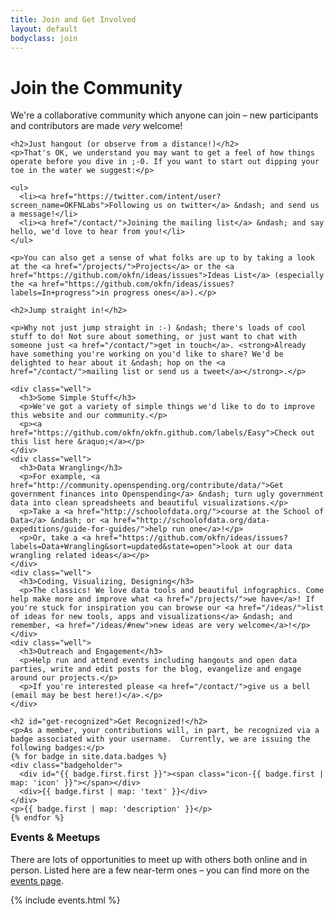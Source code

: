 ```yaml
---
title: Join and Get Involved
layout: default
bodyclass: join
---
```


<h1>Join the Community</h1>

<div class="row">
  <div class="span8">
    <p>We're a collaborative community which anyone can join &ndash; new participants and contributors are made <em>very</em> welcome!</p>

    <h2>Just hangout (or observe from a distance!)</h2>
    <p>That's OK, we understand you may want to get a feel of how things operate before you dive in ;-0. If you want to start out dipping your toe in the water we suggest:</p>

    <ul>
      <li><a href="https://twitter.com/intent/user?screen_name=OKFNLabs">Following us on twitter</a> &ndash; and send us a message!</li>
      <li><a href="/contact/">Joining the mailing list</a> &ndash; and say hello, we'd love to hear from you!</li>
    </ul>

    <p>You can also get a sense of what folks are up to by taking a look at the <a href="/projects/">Projects</a> or the <a href="https://github.com/okfn/ideas/issues">Ideas List</a> (especially the <a href="https://github.com/okfn/ideas/issues?labels=In+progress">in progress ones</a>).</p>

    <h2>Jump straight in!</h2>

    <p>Why not just jump straight in :-) &ndash; there's loads of cool stuff to do! Not sure about something, or just want to chat with someone just <a href="/contact/">get in touch</a>. <strong>Already have something you're working on you'd like to share? We'd be delighted to hear about it &ndash; hop on the <a href="/contact/">mailing list or send us a tweet</a></strong>.</p>

    <div class="well">
      <h3>Some Simple Stuff</h3>
      <p>We've got a variety of simple things we'd like to do to improve this website and our community.</p>
      <p><a href="https://github.com/okfn/okfn.github.com/labels/Easy">Check out this list here &raquo;</a></p>
    </div>
    <div class="well">
      <h3>Data Wrangling</h3>
      <p>For example, <a href="http://community.openspending.org/contribute/data/">Get government finances into Openspending</a> &ndash; turn ugly government data into clean spreadsheets and beautiful visualizations.</p>
      <p>Take a <a href="http://schoolofdata.org/">course at the School of Data</a> &ndash; or <a href="http://schoolofdata.org/data-expeditions/guide-for-guides/">help run one</a>!</p>
      <p>Or, take a <a href="https://github.com/okfn/ideas/issues?labels=Data+Wrangling&sort=updated&state=open">look at our data wrangling related ideas</a></p>
    </div>
    <div class="well">
      <h3>Coding, Visualizing, Designing</h3>
      <p>The classics! We love data tools and beautiful infographics. Come help make more and improve what <a href="/projects/">we have</a>! If you're stuck for inspiration you can browse our <a href="/ideas/">list of ideas for new tools, apps and visualizations</a> &ndash; and remember, <a href="/ideas/#new">new ideas are very welcome</a>!</p>
    </div>
    <div class="well">
      <h3>Outreach and Engagement</h3>
      <p>Help run and attend events including hangouts and open data parties, write and edit posts for the blog, evangelize and engage around our projects.</p>
      <p>If you're interested please <a href="/contact/">give us a bell  (email may be best here!)</a>.</p>
    </div>

    <h2 id="get-recognized">Get Recognized!</h2>
    <p>As a member, your contributions will, in part, be recognized via a badge associated with your username.  Currently, we are issuing the following badges:</p>
    {% for badge in site.data.badges %}
    <div class="badgeholder">
      <div id="{{ badge.first.first }}"><span class="icon-{{ badge.first | map: 'icon' }}"></span></div>
      <div>{{ badge.first | map: 'text' }}</div>
    </div>
    <p>{{ badge.first | map: 'description' }}</p>
    {% endfor %}
  </div>

  <div class="span4">
    <h3 style="margin-top: 0;">Events &amp; Meetups</h3>
    <p>There are lots of opportunities to meet up with others both online and in person. Listed here are a few near-term ones &ndash; you can find more on the <a href="/events/">events page</a>.</p>
    {% include events.html %}
  </div>
</div>
